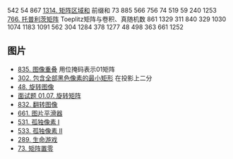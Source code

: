 542
54
867
[1314. 矩阵区域和](https://leetcode-cn.com/problems/matrix-block-sum/) 前缀和
73
885
566
756
74
519
59
240
1253
[766. 托普利茨矩阵](https://leetcode-cn.com/problems/toeplitz-matrix/) Toeplitz矩阵与卷积、真随机数
861
1329
311
840
329
1030
1074
1183
1091
562
304
1284
378
1277
48
498
363
661
1252

## 图片
- [835. 图像重叠](https://leetcode-cn.com/problems/image-overlap/) 用位掩码表示01矩阵
- [302. 包含全部黑色像素的最小矩形](https://leetcode-cn.com/problems/smallest-rectangle-enclosing-black-pixels/) 在投影上二分
- [48. 旋转图像](https://leetcode-cn.com/problems/rotate-image/)
- [面试题 01.07. 旋转矩阵](https://leetcode-cn.com/problems/rotate-matrix-lcci/)
- [832. 翻转图像](https://leetcode-cn.com/problems/flipping-an-image/)
- [661. 图片平滑器](https://leetcode-cn.com/problems/image-smoother/)
- [531. 孤独像素 I](https://leetcode-cn.com/problems/lonely-pixel-i/)
- [533. 孤独像素 II](https://leetcode-cn.com/problems/lonely-pixel-ii/)
- [289. 生命游戏](https://leetcode-cn.com/problems/game-of-life/)
- [73. 矩阵置零](https://leetcode-cn.com/problems/set-matrix-zeroes/)
